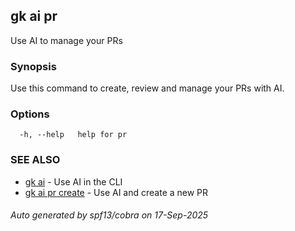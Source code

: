 ## gk ai pr

Use AI to manage your PRs

### Synopsis


Use this command to create, review and manage your PRs with AI.


### Options

```
  -h, --help   help for pr
```

### SEE ALSO

* [gk ai](gk_ai.md)	 - Use AI in the CLI
* [gk ai pr create](gk_ai_pr_create.md)	 - Use AI and create a new PR

###### Auto generated by spf13/cobra on 17-Sep-2025
